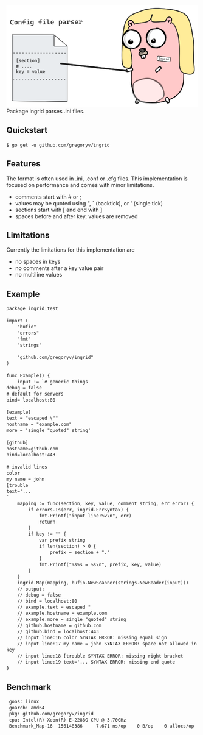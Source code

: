 <!-- GENERATED, DO NOT EDIT! See internal/updateReadme.go -->
 <img src="./internal/banner.png">
Package ingrid parses .ini files.

## Quickstart

	$ go get -u github.com/gregoryv/ingrid

## Features

The format is often used in .ini, .conf or .cfg files. This
implementation is focused on performance and comes with minor
limitations.

  - comments start with # or ;
  - values may be quoted using ", ` (backtick), or ' (single tick)
  - sections start with [ and end with ]
  - spaces before and after key, values are removed

## Limitations

Currently the limitations for this implementation are

  - no spaces in keys
  - no comments after a key value pair
  - no multiline values

## Example

    package ingrid_test
    
    import (
    	"bufio"
    	"errors"
    	"fmt"
    	"strings"
    
    	"github.com/gregoryv/ingrid"
    )
    
    func Example() {
    	input := `# generic things
    debug = false
    # default for servers
    bind= localhost:80
    
    [example]
    text = "escaped \""
    hostname = "example.com"
    more = 'single "quoted" string'
    
    [github]
    hostname=github.com
    bind=localhost:443
    
    # invalid lines
    color
    my name = john
    [trouble
    text='...
    `
    	mapping := func(section, key, value, comment string, err error) {
    		if errors.Is(err, ingrid.ErrSyntax) {
    			fmt.Printf("input line:%v\n", err)
    			return
    		}
    		if key != "" {
    			var prefix string
    			if len(section) > 0 {
    				prefix = section + "."
    			}
    			fmt.Printf("%s%s = %s\n", prefix, key, value)
    		}
    	}
    	ingrid.Map(mapping, bufio.NewScanner(strings.NewReader(input)))
    	// output:
    	// debug = false
    	// bind = localhost:80
    	// example.text = escaped "
    	// example.hostname = example.com
    	// example.more = single "quoted" string
    	// github.hostname = github.com
    	// github.bind = localhost:443
    	// input line:16 color SYNTAX ERROR: missing equal sign
    	// input line:17 my name = john SYNTAX ERROR: space not allowed in key
    	// input line:18 [trouble SYNTAX ERROR: missing right bracket
    	// input line:19 text='... SYNTAX ERROR: missing end quote
    }

## Benchmark

     goos: linux
     goarch: amd64
     pkg: github.com/gregoryv/ingrid
     cpu: Intel(R) Xeon(R) E-2288G CPU @ 3.70GHz
     Benchmark_Map-16  156148386     7.671 ns/op    0 B/op    0 allocs/op
